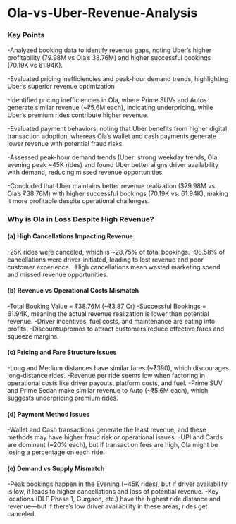 # Ola-vs-Uber-Revenue-Analysis

### Key Points
-Analyzed booking data to identify revenue gaps, noting Uber’s higher profitability (79.98M vs Ola’s 38.76M) and higher successful bookings (70.19K vs 61.94K). 

-Evaluated pricing inefficiencies and peak-hour demand trends, highlighting Uber’s superior revenue optimization

-Identified pricing inefficiencies in Ola, where Prime SUVs and Autos generate similar revenue (~₹5.6M each), indicating underpricing, while Uber’s premium rides contribute higher revenue.

-Evaluated payment behaviors, noting that Uber benefits from higher digital transaction adoption, whereas Ola’s wallet and cash payments generate lower revenue with potential fraud risks.

-Assessed peak-hour demand trends (Uber: strong weekday trends, Ola: evening peak ~45K rides) and found Uber better aligns driver availability with demand, reducing missed revenue opportunities.

-Concluded that Uber maintains better revenue realization ($79.98M vs. Ola’s ₹38.76M) with higher successful bookings (70.19K vs. 61.94K), making it more profitable despite operational challenges.


### Why is Ola in Loss Despite High Revenue?

#### (a) High Cancellations Impacting Revenue

-25K rides were canceled, which is ~28.75% of total bookings.
-98.58% of cancellations were driver-initiated, leading to lost revenue and poor customer experience.
-High cancellations mean wasted marketing spend and missed revenue opportunities.


#### (b) Revenue vs Operational Costs Mismatch

-Total Booking Value = ₹38.76M (~₹3.87 Cr)
-Successful Bookings = 61.94K, meaning the actual revenue realization is lower than potential revenue.
-Driver incentives, fuel costs, and maintenance are eating into profits.
-Discounts/promos to attract customers reduce effective fares and squeeze margins.


#### (c) Pricing and Fare Structure Issues

-Long and Medium distances have similar fares (~₹390), which discourages long-distance rides.
-Revenue per ride seems low when factoring in operational costs like driver payouts, platform costs, and fuel.
-Prime SUV and Prime Sedan make similar revenue to Auto (~₹5.6M each), which suggests underpricing premium rides.


#### (d) Payment Method Issues

-Wallet and Cash transactions generate the least revenue, and these methods may have higher fraud risk or operational issues.
-UPI and Cards are dominant (~20% each), but if transaction fees are high, Ola might be losing a percentage on each ride.


#### (e) Demand vs Supply Mismatch

-Peak bookings happen in the Evening (~45K rides), but if driver availability is low, it leads to higher cancellations and loss of potential revenue.
-Key locations (DLF Phase 1, Gurgaon, etc.) have the highest ride distance and revenue—but if there’s low driver availability in these areas, rides get canceled.
